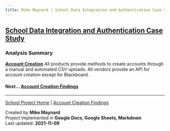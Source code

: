 ```yaml
---
title: Mike Maynard | School Data Integration and Authentication Case Study - Summary
---
```

## [School Data Integration and Authentication Case Study](./)

### Analysis Summary

**[Account Creation](account_findings.html)**
All products provide methods to create accounts through a manual and automated CSV uploads. All vendors provide an API for account creation except for Blackboard.








#### Next... [Account Creation Findings](account_findings.html)



---
[School Project Home](./) | [Account Creation Findings](account_findings.html)

Created by **Mike Maynard**<BR>
Project Implemented in **Google Docs, Google Sheets, Markdown**<BR>
Last updated:  **2021-11-09**
